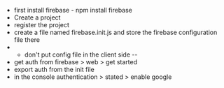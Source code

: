 - first install firebase - npm install firebase
- Create a project
- register the project
- create a file named firebase.init.js and store the firebase configuration file there
- - don't put config file in the client side --
- get auth from firebase > web > get started
- export auth from the init file
- in the console authentication > stated > enable google
